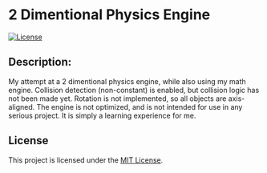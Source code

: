 # 2 Dimentional Physics Engine

[![License](https://img.shields.io/badge/license-MIT-blue.svg)](https://opensource.org/licenses/MIT)

## Description:
My attempt at a 2 dimentional physics engine, while also using my math engine. Collision detection (non-constant) is enabled, but collision logic has not been made yet. Rotation is not implemented, so all objects are axis-aligned. The engine is not optimized, and is not intended for use in any serious project. It is simply a learning experience for me.

## License
This project is licensed under the [MIT License](LICENSE).